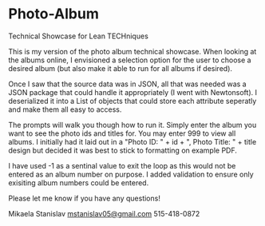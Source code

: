 # Photo-Album
Technical Showcase for Lean TECHniques

This is my version of the photo album technical showcase.
When looking at the albums online, I envisioned a selection option for the user to choose a desired album (but also make it able to run for all albums if desired).

Once I saw that the source data was in JSON, all that was needed was a JSON package that could handle it appropriately (I went with Newtonsoft).
I deserialized it into a List of objects that could store each attribute seperatly and make them all easy to access.

The prompts will walk you though how to run it.  Simply enter the album you want to see the photo ids and titles for.
You may enter 999 to view all albums.
I initially had it laid out in a "Photo ID: " + id + ", Photo Title: " + title design but decided it was best to stick to formatting on example PDF.

I have used -1 as a sentinal value to exit the loop as this would not be entered as an album number on purpose.
I added validation to ensure only exisiting album numbers could be entered.

Please let me know if you have any questions!

Mikaela Stanislav
mstanislav05@gmail.com
515-418-0872
